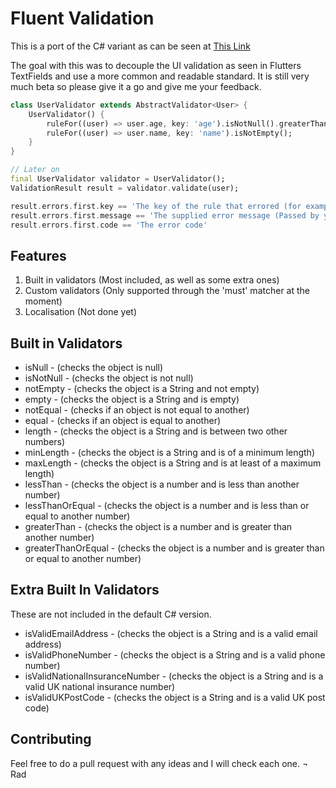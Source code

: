 # Fluent Validation
This is a port of the C# variant as can be seen at [This Link](https://fluentvalidation.net/)

The goal with this was to decouple the UI validation as seen in Flutters TextFields and use a more common and readable standard. It is still very much beta so please give it a go and give me your feedback.

```dart
class UserValidator extends AbstractValidator<User> {
	UserValidator() {
		ruleFor((user) => user.age, key: 'age').isNotNull().greaterThanOrEqual(13);
		ruleFor((user) => user.name, key: 'name').isNotEmpty();
	}
}

// Later on
final UserValidator validator = UserValidator();
ValidationResult result = validator.validate(user);

result.errors.first.key == 'The key of the rule that errored (for example age)'
result.errors.first.message == 'The supplied error message (Passed by you, or default)'
result.errors.first.code == 'The error code'
```

## Features
1) Built in validators (Most included, as well as some extra ones)
2) Custom validators (Only supported through the 'must' matcher at the moment)
3) Localisation (Not done yet)

## Built in Validators
* isNull - (checks the object is null)
* isNotNull - (checks the object is not null)
* notEmpty - (checks the object is a String and not empty)
* empty - (checks the object is a String and is empty)
* notEqual - (checks if an object is not equal to another)
* equal - (checks if an object is equal to another)
* length - (checks the object is a String and is between two other numbers)
* minLength - (checks the object is a String and is of a minimum length)
* maxLength - (checks the object is a String and is at least of a maximum length)
* lessThan - (checks the object is a number and is less than another number)
* lessThanOrEqual - (checks the object is a number and is less than or equal to another number)
* greaterThan - (checks the object is a number and is greater than another number)
* greaterThanOrEqual - (checks the object is a number and is greater than or equal to another number)

## Extra Built In Validators
These are not included in the default C# version.  
* isValidEmailAddress - (checks the object is a String and is a valid email address)
* isValidPhoneNumber - (checks the object is a String and is a valid phone number)
* isValidNationalInsuranceNumber - (checks the object is a String and is a valid UK national insurance number)
* isValidUKPostCode - (checks the object is a String and is a valid UK post code)

## Contributing
Feel free to do a pull request with any ideas and I will check each one.
¬ Rad